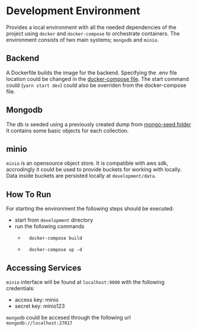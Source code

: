 # Development Environment

Provides a local environment with all the needed dependencies of the project using `docker` and `docker-compose` to orchestrate containers. The environment consists of two main systems; `mongodb` and `minio`.

## Backend
A Dockerfile builds the image for the backend. Specifying the .env file location could be changed in the [docker-compose file](./docker-compose.yml). The start command could (`yarn start dev`) could also be overriden from the docker-compose file. 

## Mongodb
The db is seeded using a previously created dump from [mongo-seed folder](./mongo-seed/zukunftschreiben)
It contains some basic objects for each collection.

## minio
`minio` is an opensource object store. It is compatible with aws sdk, accrodingly it could be used to provide buckets for working with locally. Data inside buckets are persisted locally at `development/data`.

## How To Run
For starting the environment the following steps should be executed:
- start from `development` directory
- run the following commands
    - ```shell 
        docker-compose build
        ```
    - ```shell 
        docker-compose up -d
        ```

## Accessing Services
`minio` interface will be found at `localhost:9000` with the following credentials:
- access key: minio
- secret key: minio123

`mongodb` could be accesed through the following url `mongodb://localhost:27017`
